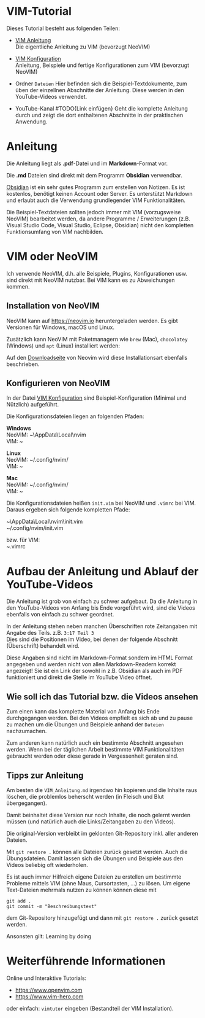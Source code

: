 # VIM-Tutorial

Dieses Tutorial besteht aus folgenden Teilen:

- [VIM Anleitung](./VIM_Anleitung.md)<br />
Die eigentliche Anleitung zu VIM (bevorzugt NeoVIM)

- [VIM Konfiguration](./VIM_Konfiguration.md)<br />
Anleitung, Beispiele und fertige Konfigurationen zum VIM (bevorzugt NeoVIM)

- Ordner `Dateien`
Hier befinden sich die Beispiel-Textdokumente, zum üben der einzellnen Abschnitte der Anleitung.
Diese werden in den YouTube-Videos verwendet.

- YouTube-Kanal #TODO{Link einfügen}
Geht die komplette Anleitung durch und zeigt die dort enthaltenen Abschnitte in der praktischen Anwendung.

# Anleitung

Die Anleitung liegt als **.pdf**-Datei und im **Markdown**-Format vor.

Die **.md** Dateien sind direkt mit dem Programm **Obsidian** verwendbar.

[Obsidian](https://obsidian.md) ist ein sehr gutes Programm zum erstellen von Notizen. Es ist kostenlos, benötigt keinen Account oder Server. Es unterstützt Markdown und erlaubt auch die Verwendung grundlegender VIM Funktionalitäten.

Die Beispiel-Textdateien sollten jedoch immer mit VIM (vorzugsweise NeoVIM) bearbeitet werden, da andere Programme / Erweiterungen (z.B. Visual Studio Code, Visual Studio, Eclipse, Obsidian) nicht den kompletten Funktionsumfang von VIM nachbilden.

# VIM oder NeoVIM

Ich verwende NeoVIM, d.h. alle Beispiele, Plugins, Konfigurationen usw. sind direkt mit NeoVIM nutzbar. Bei VIM kann es zu Abweichungen kommen.

## Installation von NeoVIM

NeoVIM kann auf https://neovim.io heruntergeladen werden. Es gibt Versionen für Windows, macOS und Linux.

Zusätzlich kann NeoVIM mit Paketmanagern wie `brew` (Mac), `chocolatey` (Windows) und `apt` (Linux) installiert werden:

Auf den [Downloadseite](https://github.com/neovim/neovim/wiki/Installing-Neovim) von Neovim wird diese Installationsart ebenfalls beschrieben.

## Konfigurieren von NeoVIM

In der Datei [VIM Konfiguration](./VIM_Konfiguration.md) sind Beispiel-Konfiguration (Minimal und Nützlich) aufgeführt.

Die Konfigurationsdateien liegen an folgenden Pfaden:

**Windows**<br />
NeoVIM: ~\AppData\Local\nvim<br />
VIM: ~

**Linux**<br />
NeoVIM: ~/.config/nvim/<br />
VIM: ~

**Mac**<br />
NeoVIM: ~/.config/nvim/<br />
VIM: ~

Die Konfigurationsdateien heißen `init.vim` bei NeoVIM und `.vimrc` bei VIM. Daraus ergeben sich folgende kompletten Pfade:

~\AppData\Local\nvim\init.vim<br />
~/.config/nvim/init.vim

bzw. für VIM:<br />
~\.vimrc

# Aufbau der Anleitung und Ablauf der YouTube-Videos
Die Anleitung ist grob von einfach zu schwer aufgebaut. Da die Anleitung in den YouTube-Videos von Anfang bis Ende vorgeführt wird, sind die Videos ebenfalls von einfach zu schwer geordnet.

In der Anleitung stehen neben manchen Überschriften rote Zeitangaben mit Angabe des Teils. z.B. `3:17 Teil 3`<br />
Dies sind die Positionen im Video, bei denen der folgende Abschnitt (Überschrift) behandelt wird.

Diese Angaben sind nicht im Markdown-Format sondern im HTML Format angegeben und werden nicht von allen Markdown-Readern korrekt angezeigt! Sie ist ein Link der sowohl in z.B. Obsidian als auch im PDF funktioniert und direkt die Stelle im YouTube Video öffnet.

## Wie soll ich das Tutorial bzw. die Videos ansehen

Zum einen kann das komplette Material von Anfang bis Ende durchgegangen werden. Bei den Videos empfielt es sich ab und zu pause zu machen um die Übungen und Beispiele anhand der `Dateien` nachzumachen.

Zum anderen kann natürlich auch ein bestimmte Abschnitt angesehen werden. Wenn bei der täglichen Arbeit bestimmte VIM Funktionalitäten gebraucht werden oder diese gerade in Vergessenheit geraten sind.

## Tipps zur Anleitung

Am besten die `VIM_Anleitung.md` irgendwo hin kopieren und die Inhalte raus löschen, die problemlos beherscht werden (in Fleisch und Blut übergegangen).

Damit beinhaltet diese Version nur noch Inhalte, die noch gelernt werden müssen (und natürlich auch die Links/Zeitangaben zu den Videos).

Die original-Version verbleibt im geklonten Git-Repository inkl. aller anderen Dateien.

Mit `git restore .` können alle Dateien zurück gesetzt werden. Auch die Übungsdateien. Damit lassen sich die Übungen und Beispiele aus den Videos beliebig oft wiederholen.

Es ist auch immer Hilfreich eigene Dateien zu erstellen um bestimmte Probleme mittels VIM (ohne Maus, Cursortasten, ...) zu lösen. Um eigene Text-Dateien mehrmals nutzen zu können können diese mit

```
git add .
git commit -m "Beschreibungstext"
```

dem Git-Repository hinzugefügt und dann mit `git restore .` zurück gesetzt werden.

Ansonsten gilt: Learning by doing

# Weiterführende Informationen

Online und Interaktive Tutorials:

- https://www.openvim.com 
- https://www.vim-hero.com

oder einfach: `vimtutor` eingeben (Bestandteil der VIM Installation).


